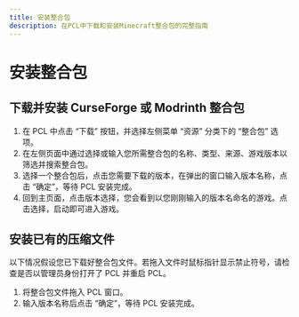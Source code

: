 ```yaml
---
title: 安装整合包
description: 在PCL中下载和安装Minecraft整合包的完整指南
---
```


# 安装整合包

## 下载并安装 CurseForge 或 Modrinth 整合包

1. 在 PCL 中点击 “下载” 按钮，并选择左侧菜单 “资源” 分类下的 “整合包” 选项。
2. 在左侧页面中通过选择或输入您所需整合包的名称、类型、来源、游戏版本以筛选并搜索整合包。
3. 选择一个整合包后，点击您需要下载的版本，在弹出的窗口输入版本名称，点击 “确定”，等待 PCL 安装完成。
4. 回到主页面，点击版本选择，您会看到以您刚刚输入的版本名命名的游戏。点击选择，启动即可进入游戏。

## 安装已有的压缩文件

以下情况假设您已下载好整合包文件。若拖入文件时鼠标指针显示禁止符号，请检查是否以管理员身份打开了 PCL 并重启 PCL。

1. 将整合包文件拖入 PCL 窗口。
2. 输入版本名称后点击 “确定”，等待 PCL 安装完成。
